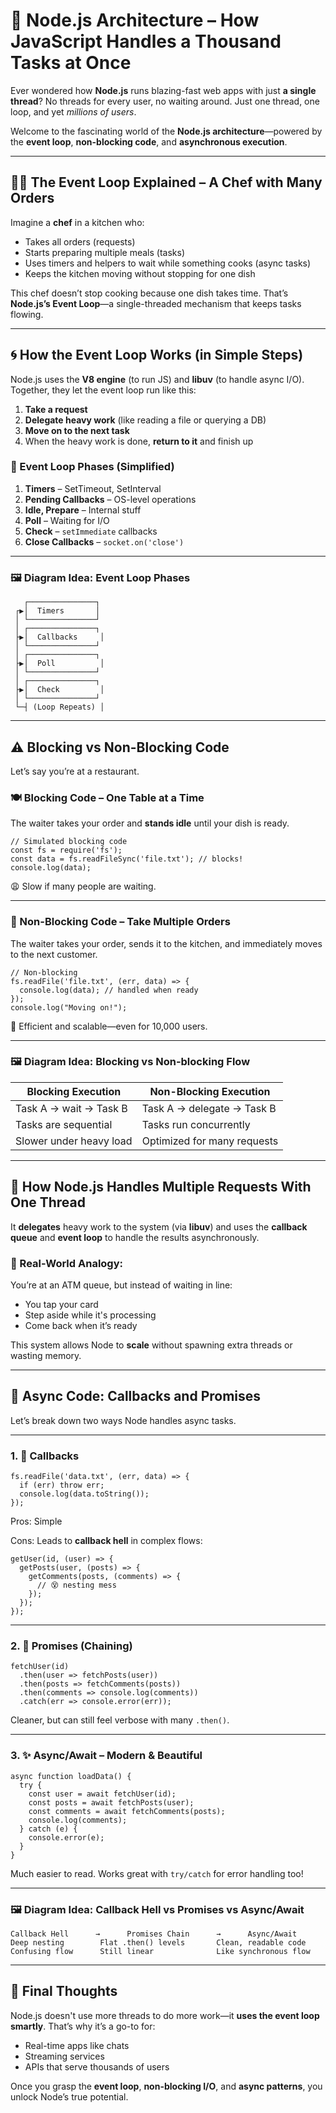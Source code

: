 # 🧠 Node.js Architecture – How JavaScript Handles a Thousand Tasks at Once

Ever wondered how **Node.js** runs blazing-fast web apps with just **a single thread**? No threads for every user, no waiting around. Just one thread, one loop, and yet *millions of users*.

Welcome to the fascinating world of the **Node.js architecture**—powered by the **event loop**, **non-blocking code**, and **asynchronous execution**.

---

## 👩‍🍳 The Event Loop Explained – A Chef with Many Orders

Imagine a **chef** in a kitchen who:

- Takes all orders (requests)
- Starts preparing multiple meals (tasks)
- Uses timers and helpers to wait while something cooks (async tasks)
- Keeps the kitchen moving without stopping for one dish

This chef doesn’t stop cooking because one dish takes time. That’s **Node.js’s Event Loop**—a single-threaded mechanism that keeps tasks flowing.

---

## 🌀 How the Event Loop Works (in Simple Steps)

Node.js uses the **V8 engine** (to run JS) and **libuv** (to handle async I/O). Together, they let the event loop run like this:

1. **Take a request**
2. **Delegate heavy work** (like reading a file or querying a DB)
3. **Move on to the next task**
4. When the heavy work is done, **return to it** and finish up

### 🔁 Event Loop Phases (Simplified)

1. **Timers** – SetTimeout, SetInterval
2. **Pending Callbacks** – OS-level operations
3. **Idle, Prepare** – Internal stuff
4. **Poll** – Waiting for I/O
5. **Check** – `setImmediate` callbacks
6. **Close Callbacks** – `socket.on('close')`

---

### 🖼️ Diagram Idea: Event Loop Phases

```
   ┌───────────────┐
 ┌▶│  Timers       │
 │ └───────────────┘
 │ ┌───────────────┐
 ├▶│  Callbacks     │
 │ └───────────────┘
 │ ┌───────────────┐
 ├▶│  Poll          │
 │ └───────────────┘
 │ ┌───────────────┐
 ├▶│  Check         │
 │ └───────────────┘
 └─┤ (Loop Repeats) │

```

---

## ⚠️ Blocking vs Non-Blocking Code

Let’s say you’re at a restaurant.

### 🍽️ Blocking Code – One Table at a Time

The waiter takes your order and **stands idle** until your dish is ready.

```
// Simulated blocking code
const fs = require('fs');
const data = fs.readFileSync('file.txt'); // blocks!
console.log(data);

```

😩 Slow if many people are waiting.

---

### 🔄 Non-Blocking Code – Take Multiple Orders

The waiter takes your order, sends it to the kitchen, and immediately moves to the next customer.

```
// Non-blocking
fs.readFile('file.txt', (err, data) => {
  console.log(data); // handled when ready
});
console.log("Moving on!");

```

🚀 Efficient and scalable—even for 10,000 users.

---

### 🖼️ Diagram Idea: Blocking vs Non-blocking Flow

| Blocking Execution | Non-Blocking Execution |
| --- | --- |
| Task A → wait → Task B | Task A → delegate → Task B |
| Tasks are sequential | Tasks run concurrently |
| Slower under heavy load | Optimized for many requests |

---

## 🧵 How Node.js Handles Multiple Requests With One Thread

It **delegates** heavy work to the system (via **libuv**) and uses the **callback queue** and **event loop** to handle the results asynchronously.

### 🎯 Real-World Analogy:

You’re at an ATM queue, but instead of waiting in line:

- You tap your card
- Step aside while it's processing
- Come back when it’s ready

This system allows Node to **scale** without spawning extra threads or wasting memory.

---

## 🤹 Async Code: Callbacks and Promises

Let’s break down two ways Node handles async tasks.

---

### 1. 🧩 Callbacks

```
fs.readFile('data.txt', (err, data) => {
  if (err) throw err;
  console.log(data.toString());
});

```

Pros: Simple

Cons: Leads to **callback hell** in complex flows:

```
getUser(id, (user) => {
  getPosts(user, (posts) => {
    getComments(posts, (comments) => {
      // 😵 nesting mess
    });
  });
});

```

---

### 2. 🌈 Promises (Chaining)

```
fetchUser(id)
  .then(user => fetchPosts(user))
  .then(posts => fetchComments(posts))
  .then(comments => console.log(comments))
  .catch(err => console.error(err));

```

Cleaner, but can still feel verbose with many `.then()`.

---

### 3. ✨ Async/Await – Modern & Beautiful

```
async function loadData() {
  try {
    const user = await fetchUser(id);
    const posts = await fetchPosts(user);
    const comments = await fetchComments(posts);
    console.log(comments);
  } catch (e) {
    console.error(e);
  }
}

```

Much easier to read. Works great with `try/catch` for error handling too!

---

### 🖼️ Diagram Idea: Callback Hell vs Promises vs Async/Await

```
Callback Hell      →      Promises Chain      →      Async/Await
Deep nesting        Flat .then() levels       Clean, readable code
Confusing flow      Still linear              Like synchronous flow

```

---

## 🧠 Final Thoughts

Node.js doesn't use more threads to do more work—it **uses the event loop smartly**. That’s why it’s a go-to for:

- Real-time apps like chats
- Streaming services
- APIs that serve thousands of users

Once you grasp the **event loop**, **non-blocking I/O**, and **async patterns**, you unlock Node’s true potential.